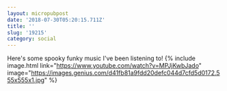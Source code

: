 ```yaml
---
layout: micropubpost
date: '2018-07-30T05:20:15.711Z'
title: ''
slug: '19215'
category: social
---
```

Here&#39;s some spooky funky music I&#39;ve been listening to!
{% include image.html link=&quot;https://www.youtube.com/watch?v=MPJjKwbJado&quot; image=&quot;https://images.genius.com/d41fb81a9fdd20defc044d7cfd5d0172.555x555x1.jpg&quot; %}
